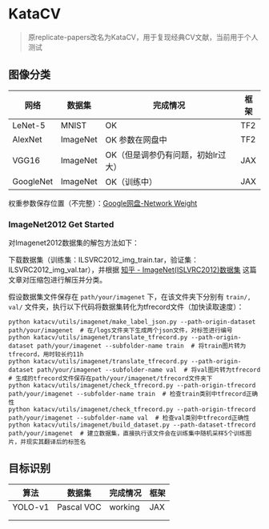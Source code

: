 # KataCV

> 原replicate-papers改名为KataCV，用于复现经典CV文献，当前用于个人测试

## 图像分类

| 网络      | 数据集   | 完成情况                           | 框架 |
| --------- | -------- | ---------------------------------- | ---- |
| LeNet-5   | MNIST    | OK                                 | TF2  |
| AlexNet   | ImageNet | OK 参数在网盘中                    | TF2  |
| VGG16     | ImageNet | OK（但是调参仍有问题，初始lr过大） | JAX  |
| GoogleNet | ImageNet | OK（训练中）                       | JAX  |

权重参数保存位置（不完整）：[Google网盘-Network Weight](https://drive.google.com/drive/folders/1QfcO48rSF8vZmNhZVBlCgMoQRXN_bUoJ?usp=sharing)

### ImageNet2012 Get Started

对Imagenet2012数据集的解包方法如下：

下载数据集（训练集：ILSVRC2012_img_train.tar，验证集：ILSVRC2012_img_val.tar），并根据 [知乎 - ImageNet(ISLVRC2012)数据集](https://zhuanlan.zhihu.com/p/370799616) 这篇文章对压缩包进行解压并分类。

假设数据集文件保存在 `path/your/imagenet` 下，在该文件夹下分别有 `train/, val/` 文件夹，执行以下代码将数据集转化为tfrecord文件（加快读取速度）：

```shell
python katacv/utils/imagenet/make_label_json.py --path-origin-dataset path/your/imagenet  # 在/logs文件夹下生成两个json文件，对标签进行编号
python katacv/utils/imagenet/translate_tfrecord.py --path-origin-dataset path/your/imagenet --subfolder-name train  # 将train图片转为tfrecord，用时较长约11h
python katacv/utils/imagenet/translate_tfrecord.py --path-origin-dataset path/your/imagenet --subfolder-name val  # 将val图片转为tfrecord
# 生成的tfrecord文件保存在path/your/imagenet/tfrecord文件夹下
python katacv/utils/imagenet/check_tfrecord.py --path-origin-tfrecord path/your/imagenet --subfolder-name train  # 检查train类别中tfrecord正确性
python katacv/utils/imagenet/check_tfrecord.py --path-origin-tfrecord path/your/imagenet --subfolder-name val  # 检查val类别中tfrecord正确性
python katacv/utils/imagenet/build_dataset.py --path-dataset-tfrecord path/your/imagenet  # 建立数据集，直接执行该文件会在训练集中随机采样5个训练图片，并现实其翻译后的标签名
```

## 目标识别

| 算法    | 数据集     | 完成情况 | 框架 |
| ------- | ---------- | -------- | ---- |
| YOLO-v1 | Pascal VOC | working  | JAX  |
|         |            |          |      |
|         |            |          |      |

